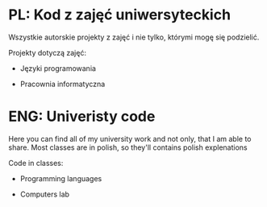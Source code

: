 # PL: Kod z zajęć uniwersyteckich
Wszystkie autorskie projekty z zajęć i nie tylko, którymi mogę się podzielić.

Projekty dotyczą zajęć:

- Języki programowania

- Pracownia informatyczna

# ENG: Univeristy code
Here you can find all of my university work and not only, that I am able to share.
Most classes are in polish, so they'll contains polish explenations

Code in classes:

- Programming languages

- Computers lab


